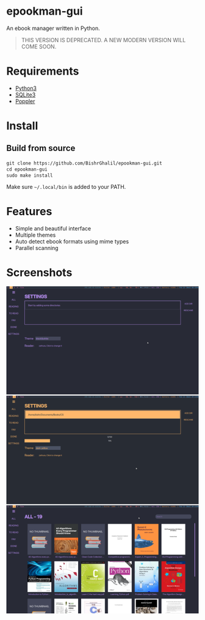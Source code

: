# epookman-gui
An ebook manager written in Python.
> THIS VERSION IS DEPRECATED. A NEW MODERN VERSION WILL COME SOON.

# Requirements
- [Python3](https://www.python.org/download/releases/3.0/)
- [SQLite3](https://sqlite.org/index.html)
- [Poppler](https://poppler.freedesktop.org/)

# Install
## Build from source
```
git clone https://github.com/BishrGhalil/epookman-gui.git
cd epookman-gui
sudo make install
```
Make sure `~/.local/bin` is added to your PATH.

# Features
- Simple and beautiful interface
- Multiple themes
- Auto detect ebook formats using mime types
- Parallel scanning

# Screenshots
![dark purple theme](https://raw.githubusercontent.com/BishrGhalil/epookman-gui/master/screenshots/dark-purple.png)
![dark yellow theme](https://raw.githubusercontent.com/BishrGhalil/epookman-gui/master/screenshots/dark-yellow.png)
![ebook list](https://raw.githubusercontent.com/BishrGhalil/epookman-gui/master/screenshots/ebook-list.png)
